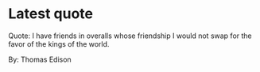 # Latest quote 

Quote: I have friends in overalls whose friendship I would not swap for the favor of the kings of the world. 

By: Thomas Edison
